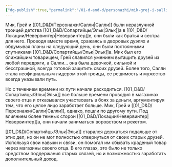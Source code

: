```yaml
---
{"dg-publish":true,"permalink":"/01-d-and-d/personazhi/mik-grej-i-salli/","created":"2024-11-09T09:06:49.937+03:00","updated":"2023-12-27T21:56:47.633+03:00"}
---
```



Мик, Грей и [[01_D&D/Персонажи/Салли\|Салли]] были неразлучной троицей детства [[01_D&D/Сопартийцы/Эльк\|Эльк]]а в [[01_D&D/Локации/Невервинтер\|Невервинтер]]е, они были как братья и сестра для него. Проводя вместе время, сражаясь в дворовых дуэлях и обдумывая планы на следующий день, они были постоянными спутниками [[01_D&D/Сопартийцы/Эльк\|Эльк]]а. Мик был его ближайшим товарищем, Грей славился умением вытащить друзей из любой передряги, а Салли... она была девочкой, сильной и бесстрашной, всегда готовой защитить своих друзей. Более того, Салли стала неофициальным лидером этой троицы, ее решимость и мужество всегда указывали путь.

Но с течением времени их пути начали расходиться. [[01_D&D/Сопартийцы/Эльк\|Эльк]] все больше времени проводил в магазинах своего отца и отказывался участвовать в боях за деньги, аргументируя тем, что его целое лицо заработает больше. Мик, Грей и [[01_D&D/Персонажи/Салли\|Салли]], однако, пошли по другому пути. Под влиянием более темных сторон [[01_D&D/Локации/Невервинтер\|Невервинтер]]а, они начали заниматься воровством и рекетом.

[[01_D&D/Сопартийцы/Эльк\|Эльк]] старался держаться подальше от этих дел, но он не мог полностью отвернуться от своих старых друзей. Используя свои навыки и связи, он помогал им сбывать краденый товар через магазины своего отца. В его глазах, это было не только средством поддержания старых связей, но и возможностью заработать дополнительный доход.